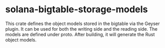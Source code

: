 # solana-bigtable-storage-models
This crate defines the object models stored in the bigtable via the Geyser plugin.
It can be used for both the  writing side and the reading side.
The models are defined under proto. After building, it will generate the Rust
object models.